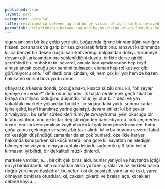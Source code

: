 ```yaml
---
published: true
layout: post
categories: personal
title: relationship between ag and bo by vision of ag from his beloved friend bo - tr
permalink: /relationship-between-ag-and-bo-by-vision-of-ag-from-his-beloved-friend-bo-tr
---
```

sigarasını son bir kez çekip yere attı. boğazında iğrenç bir sümüğün varlığını hisseti. zorlanarak ve garip bir ses çıkararak fırlattı onu. arnavut kaldırımında kılıca benzer bir desen oluştu sarı-kahverengi balgamdan dolayı. yürümeye devam etti, arkasından ona seslenildiğini duydu. birlikte derse girdiği şerefsizdi bu. muhabbetini severdi, onunla konuşmalarından hep keyif almıştı ancak çocuğu pek samimi bulmazdı. eleman hep rol kesiyor gibi görünüyordu ona. "kıl" derdi ona içinden; kıl, hem çok kıllıydı hem de bazen hakikaten sinirini bozuyordu onun. 

oflayarak arkasına döndü, çocuğa baktı, kısaca süzdü onu. kıl, "bir şeyler içmeye ne dersin?" dedi. onun içinden ilk başta reddetmek geçti fakat bir biraya da ihtiyacı olduğunu düşündü. "olur, iyi olur b..." dedi ve yan sokaktaki markete yollandılar birlikte. bir sigara daha yaktı. sonuna kadar içine çekti, keyfi inanılmaz yerine gelmişti. devam ettiler; kıl bir şeyler zırvalıyordu. bu sefer söyledikleri tümüyle zırvaydı ama. yeni okuduğu bir kitabı anlatıyor, onu ne kadar değiştirdiğinden bahsediyordu. çok geçmeden sustu. onunla konuşmaktan keyif alsa da kıl çok konuşmazdı esasen. hatta çoğu zaman çekingen ve sessiz bir tavır alırdı. kıl'ın bu huyunu severdi fakat rol kestiğini düşündüğü zamanlar da en çok bunlardı. özellikle kariyer hakkında konuşurken kıl'ı küçümserdi. ona göre kıl hayattan ne istediğini bilmeyen ve vizyonu olmayan aptalın tekiydi. sadece iki çift lafın belini kırmasını iyi bilirdi, bir de kaliteli müzik dinlerdi. 

markete vardılar; a..., bir çift çek birası aldı. bunlar yeniydi ve hayatında içtiği en iyi biralardandı. kıl'a sormadan aldı o yüzden. çıktılar ve az ilerideki parka doğru yürümeye başladılar. bu sefer ikisi de sessizdi. vardılar ve eski, yarısı olmayan banklara oturdular. kıl, çakısını çıkardı ve biraları açtı. kapakları cebine koydu...
